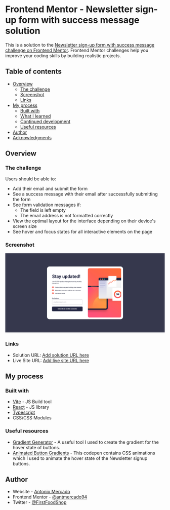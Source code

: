 # Frontend Mentor - Newsletter sign-up form with success message solution

This is a solution to the [Newsletter sign-up form with success message challenge on Frontend Mentor](https://www.frontendmentor.io/challenges/newsletter-signup-form-with-success-message-3FC1AZbNrv). Frontend Mentor challenges help you improve your coding skills by building realistic projects.

## Table of contents

- [Overview](#overview)
  - [The challenge](#the-challenge)
  - [Screenshot](#screenshot)
  - [Links](#links)
- [My process](#my-process)
  - [Built with](#built-with)
  - [What I learned](#what-i-learned)
  - [Continued development](#continued-development)
  - [Useful resources](#useful-resources)
- [Author](#author)
- [Acknowledgments](#acknowledgments)

## Overview

### The challenge

Users should be able to:

- Add their email and submit the form
- See a success message with their email after successfully submitting the form
- See form validation messages if:
  - The field is left empty
  - The email address is not formatted correctly
- View the optimal layout for the interface depending on their device's screen size
- See hover and focus states for all interactive elements on the page

### Screenshot

![](./screenshot.jpg)

### Links

- Solution URL: [Add solution URL here](https://your-solution-url.com)
- Live Site URL: [Add live site URL here](https://your-live-site-url.com)

## My process

### Built with

- [Vite](https://vitejs.dev/) - JS Build tool
- [React](https://reactjs.org/) - JS library
- [Typescript](https://www.typescriptlang.org/)
- CSS/CSS Modules

### Useful resources

- [Gradient Generator](https://mycolor.space/gradient?ori=to+right&hex=%23FF5379&hex2=%23FF693E&sub=1) - A useful tool I used to create the gradient for the hover state of buttons.
- [Animated Button Gradients](https://codyhouse.co/nuggets/animated-button-gradients) - This codepen contains CSS animations which I used to animate the hover state of the Newsletter signup buttons.

## Author

- Website - [Antonio Mercado](https://amdev.work)
- Frontend Mentor - [@antmercado94](https://www.frontendmentor.io/profile/antmercado94)
- Twitter - [@FirstFoodShop](https://www.twitter.com/firstfoodshop)
